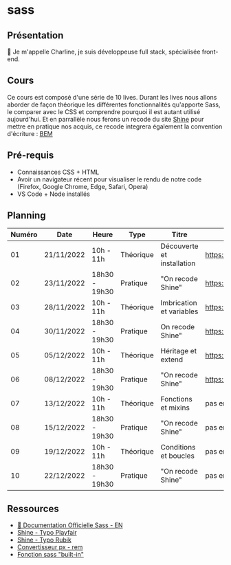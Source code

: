 # sass

## Présentation

👋 Je m'appelle Charline, je suis développeuse full stack, spécialisée front-end.

## Cours

Ce cours est composé d'une série de 10 lives.
Durant les lives nous allons aborder de façon théorique les différentes fonctionnalités qu'apporte Sass, le comparer avec le CSS et comprendre pourquoi il est autant utilisé aujourd'hui. Et en parrallèle nous ferons un recode du site [Shine](https://www.shine.fr) pour mettre en pratique nos acquis, ce recode integrera également la convention d'écriture : [BEM](https://getbem.com/introduction/)

## Pré-requis

- Connaissances CSS + HTML
- Avoir un navigateur récent pour visualiser le rendu de notre code (Firefox, Google Chrome, Edge, Safari, Opera)
- VS Code + Node installés

## Planning

| Numéro | Date       | Heure         | Type      | Titre                      | Replay                |
| ------ | ---------- | ------------- | --------- | -------------------------- | --------------------- |
| 01     | 21/11/2022 | 10h - 11h     | Théorique | Découverte et installation | https://app.studi.fr/#/dashboard/events/43025/replay |
| 02     | 23/11/2022 | 18h30 - 19h30 | Pratique  | "On recode Shine"          | https://app.studi.fr/#/dashboard/events/43026/replay |
| 03     | 28/11/2022 | 10h - 11h     | Théorique | Imbrication et variables   | https://app.studi.fr/#/dashboard/events/43027/replay |
| 04     | 30/11/2022 | 18h30 - 19h30 | Pratique  | On recode Shine"           | https://app.studi.fr/#/dashboard/events/43028/replay |
| 05     | 05/12/2022 | 10h - 11h     | Théorique | Héritage et extend         | https://app.studi.fr/#/dashboard/events/43029/replay |
| 06     | 08/12/2022 | 18h30 - 19h30 | Pratique  | "On recode Shine"          | https://app.studi.fr/#/dashboard/events/43030/replay |
| 07     | 13/12/2022 | 10h - 11h     | Théorique | Fonctions et mixins        | pas encore disponible |
| 08     | 15/12/2022 | 18h30 - 19h30 | Pratique  | "On recode Shine"          | pas encore disponible |
| 09     | 19/12/2022 | 10h - 11h     | Théorique | Conditions et boucles      | pas encore disponible |
| 10     | 22/12/2022 | 18h30 - 19h30 | Pratique  | "On recode Shine"          | pas encore disponible |

## Ressources

- [📖 Documentation Officielle Sass - EN](https://sass-lang.com/)
- [Shine - Typo Playfair](https://fonts.google.com/specimen/Playfair+Display?category=Serif)
- [Shine - Typo Rubik](https://fonts.google.com/specimen/Rubik?query=rubik&category=Sans+Serif)
- [Convertisseur px - rem](https://nekocalc.com/fr/px-a-rem-convertisseur)
- [Fonction sass "built-in"](https://sass-lang.com/documentation/modules/math)